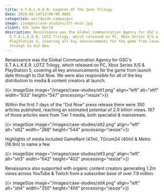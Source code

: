 ```yaml
---
title: S.T.A.L.K.E.R. Legends Of The Zone Trilogy
date: 2025-05-19T12:00:00.000Z
categories: worldwide-campaigns
image: /images/case-studies/stt-main.jpg
client: GSC Game World
description: Renaissance was the Global Communication Agency for GSC's
  S.T.A.L.K.E.R. LOTZ Trilogy, which released on PC, Xbox Series X/S &
  PlayStation 5, covering all key announcements for the game from launch date
  through to Out Now.
---
```

Renaissance was the Global Communication Agency for GSC's S.T.A.L.K.E.R. LOTZ Trilogy, which released on PC, Xbox Series X/S & PlayStation 5, covering all key announcements for the game from launch date through to Out Now.  We were also responsible for all of the key distribution to media & content creators at launch.

{{< imageSize image="/images/case-studies/stt1.png" align="left"  alt="stt1" width="633" height="547" processing="resize">}}

Within the first 7 days of the “Out Now” press release there were 350 articles published, reaching an estimated potential of 2.9 billion views. 167 of those articles were from Tier 1 media, both specialist & mainstream. 

{{< imageSize image="/images/case-studies/stt2.png" align="left"  alt="stt2" width="268" height="544" processing="resize">}}

Highlights of media included GameRant (47m), TGcom24 (40m) & Metro (18.9m) to name a few.

{{< imageSize image="/images/case-studies/stt3.png" align="left"  alt="stt3" width="642" height="402" processing="resize">}}

Renaissance also supported with organic content creators generating 1.2m views across YouTube & Twitch from a subscriber base of over 7.9 million.

{{< imageSize image="/images/case-studies/stt4.png" align="left"  alt="stt4" width="250" height="406" processing="resize">}}
